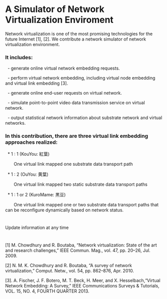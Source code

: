 # A Simulator of Network Virtualization Enviroment

Network virtualization is one of the most promising technologies for the future Internet [1], [2].
We contribute a network simulator of network virtualization environment. 

### It includes:

   - generate online virtual network embedding requests.

   - perform virtual network embedding, including virtual node embedding and virtual link embedding [3].  

   - generate online end-user requests on virtual network.

   - simulate point-to-point video data transmission service on virtual network.

   - output statistical network information about substrate network and virtual networks.
 


### In this contribution, there are three virtual link embedding approaches realized:

   * 1 : 1  (KouYou: 紅葉)
   
        One virtual link mapped one substrate data transport path
        
   * 1 : 2  (OuYou: 黄葉)
   
        One virtual link mapped two static substrate data transport paths
   
   * 1 : 1 or 2 (KuroMame: 黒豆)
   
        One virtual link mapped one or two substrate data transport paths that can be reconfigure dynamically based on network status.
        
#
Update information at any time

#
[1] M. Chowdhury and R. Boutaba, “Network virtualization: State of the art and research challenges,” IEEE Commun. Mag., vol. 47, pp. 20–26, Jul. 2009. 

[2] N. M. K. Chowdhury and R. Boutaba, “A survey of network virtualization,” Comput. Netw., vol. 54, pp. 862–876, Apr. 2010. 

[3]. A. Fischer, J. F. Botero, M. T. Beck, H. Meer, and X. Hesselbach,“Virtual Network Embedding: A Survey,”   IEEE Communications Surveys & Tutorials, VOL. 15, NO. 4, FOURTH QUARTER 2013.
